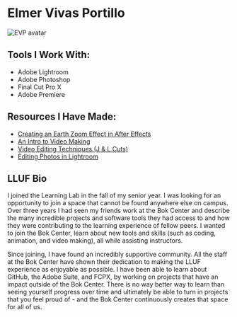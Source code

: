 # Elmer Vivas Portillo

![EVP avatar](https://files.slack.com/files-pri/T0HTW3H0V-F012SJ00HC3/3._evp_avatar-square.png?pub_secret=3fdde4bea3)

## Tools I Work With: 
* Adobe Lightroom
* Adobe Photoshop
* Final Cut Pro X
* Adobe Premiere

## Resources I Have Made: 
* [Creating an Earth Zoom Effect in After Effects](https://spark.adobe.com/page/71cxSwZTdeuFW/)
* [An Intro to Video Making](https://spark.adobe.com/page/gNK86sCrYm6GN/)
* [Video Editing Techniques (J & L Cuts)](https://spark.adobe.com/page/9TpN2NT2aqtio/)
* [Editing Photos in Lightroom](https://spark.adobe.com/page/drGT8vH7bWZwt/)

## LLUF Bio
I joined the Learning Lab in the fall of my senior year. I was looking for an opportunity to join a space that cannot be found anywhere else on campus. Over three years I had seen my friends work at the Bok Center and describe the many incredible projects and software tools they had access to and how they were contributing to the learning experience of fellow peers. I wanted to join the Bok Center, learn about new tools and skills (such as coding, animation, and video making), all while assisting instructors. 

Since joining, I have found an incredibly supportive community. All the staff at the Bok Center have shown their dedication to making the LLUF experience as enjoyable as possible. I have been able to learn about GitHub, the Adobe Suite, and FCPX, by working on projects that have an impact outside of the Bok Center. There is no way better way to learn than seeing yourself progress over time and ultimately be able to turn in projects that you feel proud of - and the Bok Center continuously creates that space for all of us.
